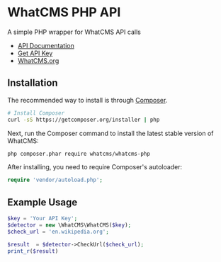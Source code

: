 # WhatCMS PHP API
A simple PHP wrapper for WhatCMS API calls

- [API Documentation](https://whatcms.org/API)
- [Get API Key](https://whatcms.org/Subscriptions)
- [WhatCMS.org](https://whatcms.org)


## Installation

The recommended way to install is through [Composer](http://getcomposer.org).

```bash
# Install Composer
curl -sS https://getcomposer.org/installer | php
```

Next, run the Composer command to install the latest stable version of WhatCMS:

```bash
php composer.phar require whatcms/whatcms-php
```

After installing, you need to require Composer's autoloader:

```php
require 'vendor/autoload.php';
```

## Example Usage

```php
$key = 'Your API Key';
$detector = new \WhatCMS\WhatCMS($key);
$check_url = 'en.wikipedia.org';

$result	 = $detector->CheckUrl($check_url);
print_r($result)
```

